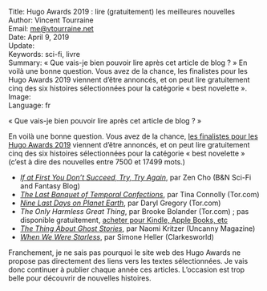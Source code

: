 Title:     Hugo Awards 2019 : lire (gratuitement) les meilleures nouvelles  
Author:    Vincent Tourraine  
Email:     me@vtourraine.net  
Date:      April 9, 2019  
Update:    
Keywords:  sci-fi, livre  
Summary:   « Que vais-je bien pouvoir lire après cet article de blog ? » En voilà une bonne question. Vous avez de la chance, les finalistes pour les Hugo Awards 2019 viennent d’être annoncés, et on peut lire gratuitement cinq des six histoires sélectionnées pour la catégorie « best novelette ».  
Image:     
Language:  fr  

« Que vais-je bien pouvoir lire après cet article de blog ? »

En voilà une bonne question. Vous avez de la chance, [les finalistes pour les Hugo Awards 2019](http://www.thehugoawards.org/2019/04/2019-hugo-award-1944-retro-hugo-award-finalists/) viennent d’être annoncés, et on peut lire gratuitement cinq des six histoires sélectionnées pour la catégorie « best novelette » (c’est à dire des nouvelles entre 7500 et 17499 mots.)

- [_If at First You Don’t Succeed, Try, Try Again_](https://www.barnesandnoble.com/blog/sci-fi-fantasy/if-at-first-you-dont-succeed-try-try-again-by-zen-cho/), par Zen Cho (B&N Sci-Fi and Fantasy Blog) 
- [_The Last Banquet of Temporal Confections_](https://www.tor.com/2018/07/11/the-last-banquet-of-temporal-confections-tina-connolly/), par Tina Connolly (Tor.com) 
- [_Nine Last Days on Planet Earth_](https://www.tor.com/2018/09/19/nine-last-days-on-planet-earth-daryl-gregory/), par Daryl Gregory (Tor.com) 
- _The Only Harmless Great Thing_, par Brooke Bolander (Tor.com) ; pas disponible gratuitement, [acheter pour Kindle, Apple Books, etc](https://publishing.tor.com/theonlyharmlessgreatthing-brookebolander/9781250169471/)
- [_The Thing About Ghost Stories_](https://uncannymagazine.com/article/the-thing-about-ghost-stories/), par Naomi Kritzer (Uncanny Magazine) 
- [_When We Were Starless_](http://clarkesworldmagazine.com/heller_10_18/), par Simone Heller (Clarkesworld) 

Franchement, je ne sais pas pourquoi le site web des Hugo Awards ne propose pas directement des liens vers les textes sélectionnées. Je vais donc continuer à publier chaque année ces articles. L’occasion est trop belle pour découvrir de nouvelles histoires.
